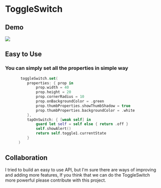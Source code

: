 # ToggleSwitch

Demo
  ---

![](https://github.com/megaganjotsingh/ToggleSwitch/blob/main/Gifs/sample.gif)

Easy to Use
  ---
  
  ### You can simply set all the properties in simple way

  ```swift
         toggleSwitch.set(
            properties: { prop in
                prop.width = 40
                prop.height = 20
                prop.cornerRadius = 10
                prop.onBackgroundColor = .green
                prop.thumbProperties.showThumbShadow = true
                prop.thumbProperties.backgroundColor = .white
            },
            tapOnSwitch: { [weak self] in
                guard let self = self else { return .off }
                self.showAlert()
                return self.toggle1.currentState
            }
        )
  ```
  
  Collaboration
---

I tried to build an easy to use API, but I'm sure there are ways of improving and adding more features, If you think that we can do the ToggleSwitch more powerful please contribute with this project.
